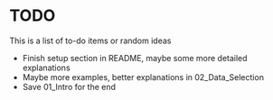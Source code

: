 # TODO

This is a list of to-do items or random ideas

- Finish setup section in README, maybe some more detailed explanations
- Maybe more examples, better explanations in 02_Data_Selection
- Save 01_Intro for the end
